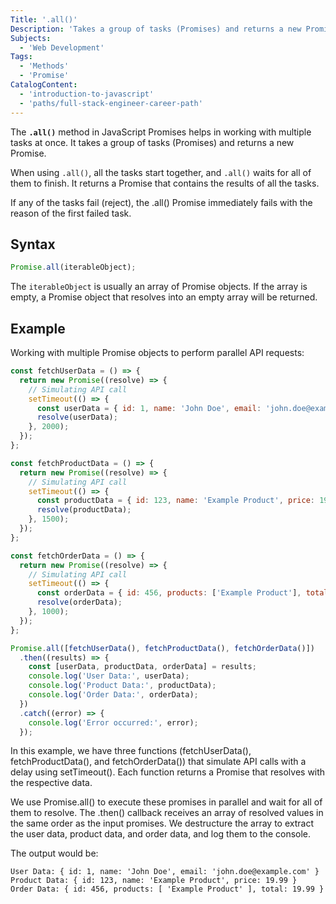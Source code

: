 ```yaml
---
Title: '.all()'
Description: 'Takes a group of tasks (Promises) and returns a new Promise.'
Subjects:
  - 'Web Development'
Tags:
  - 'Methods'
  - 'Promise'
CatalogContent:
  - 'introduction-to-javascript'
  - 'paths/full-stack-engineer-career-path'
---
```


The **`.all()`** method in JavaScript Promises helps in working with multiple tasks at once. It takes a group of tasks (Promises) and returns a new Promise.

When using `.all()`, all the tasks start together, and `.all()` waits for all of them to finish. It returns a Promise that contains the results of all the tasks.

If any of the tasks fail (reject), the .all() Promise immediately fails with the reason of the first failed task.

## Syntax

```js
Promise.all(iterableObject);
```

The `iterableObject` is usually an array of Promise objects. If the array is empty, a Promise object that resolves into an empty array will be returned.

## Example

Working with multiple Promise objects to perform parallel API requests:

```js
const fetchUserData = () => {
  return new Promise((resolve) => {
    // Simulating API call
    setTimeout(() => {
      const userData = { id: 1, name: 'John Doe', email: 'john.doe@example.com' };
      resolve(userData);
    }, 2000);
  });
};

const fetchProductData = () => {
  return new Promise((resolve) => {
    // Simulating API call
    setTimeout(() => {
      const productData = { id: 123, name: 'Example Product', price: 19.99 };
      resolve(productData);
    }, 1500);
  });
};

const fetchOrderData = () => {
  return new Promise((resolve) => {
    // Simulating API call
    setTimeout(() => {
      const orderData = { id: 456, products: ['Example Product'], total: 19.99 };
      resolve(orderData);
    }, 1000);
  });
};

Promise.all([fetchUserData(), fetchProductData(), fetchOrderData()])
  .then((results) => {
    const [userData, productData, orderData] = results;
    console.log('User Data:', userData);
    console.log('Product Data:', productData);
    console.log('Order Data:', orderData);
  })
  .catch((error) => {
    console.log('Error occurred:', error);
  });

```

In this example, we have three functions (fetchUserData(), fetchProductData(), and fetchOrderData()) that simulate API calls with a delay using setTimeout(). Each function returns a Promise that resolves with the respective data.

We use Promise.all() to execute these promises in parallel and wait for all of them to resolve. The .then() callback receives an array of resolved values in the same order as the input promises. We destructure the array to extract the user data, product data, and order data, and log them to the console.

The output would be:

```plaintext
User Data: { id: 1, name: 'John Doe', email: 'john.doe@example.com' }
Product Data: { id: 123, name: 'Example Product', price: 19.99 }
Order Data: { id: 456, products: [ 'Example Product' ], total: 19.99 }
```

